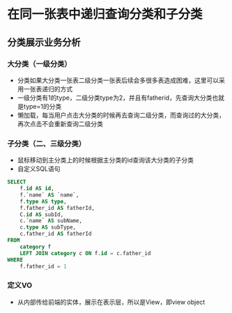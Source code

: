 # 在同一张表中递归查询分类和子分类

## 分类展示业务分析

### 大分类（一级分类）

- 分类如果大分类一张表二级分类一张表后续会多很多表造成困难，这里可以采用一张表递归的方式
- 一级分类有1的type，二级分类type为2，并且有fatherid，先查询大分类也就是type=1的分类
- 懒加载，每当用户点击大分类的时候再去查询二级分类，而查询过的大分类，再次点击不会重新查询二级分类

### 子分类（二、三级分类）

- 鼠标移动到主分类上的时候根据主分类的id查询该大分类的子分类
- 自定义SQL语句

```SQL
SELECT
	f.id AS id,
	f.`name` AS `name`,
	f.type AS type,
	f.father_id AS fatherId,
	C.id AS subId,
	c.`name` AS subName,
	c.type AS subType,
	c.father_id AS fatherId 
FROM
	category f
	LEFT JOIN category c ON f.id = c.father_id 
WHERE
	f.father_id = 1
```

### 定义VO

- 从内部传给前端的实体，展示在表示层，所以是View，即view object

